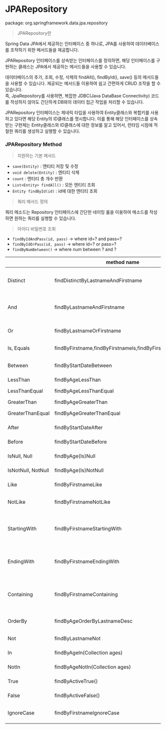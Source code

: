 # JPARepository

package: org.springframework.data.jpa.repository

  

> JPARepository란

Spring Data JPA에서 제공하는 인터페이스 중 하나로, JPA를 사용하여 데이터베이스를 조작하기 위한 메서드들을 제공합니다.

JPARepository 인터페이스를 상속받는 인터페이스를 정의하면, 해당 인터페이스를 구현하는 클래스는 JPA에서 제공하는 메서드들을 사용할 수 있습니다.

데이터베이스의 추가, 조회, 수정, 삭제의 findAll(), findById(), save() 등의 메서드들을 사용할 수 있습니다. 제공되는 메서드들 이용하여 쉽고 간편하게 CRUD 조작을 할 수 있습니다.  
즉, JpaRepository를 사용하면, 복잡한 JDBC(Java DataBase Connectivity) 코드를 작성하지 않아도 간단하게 DB와의 데이터 접근 작업을 처리할 수 있습니다.

JPARepository 인터페이스는 제네릭 타입을 사용하여 Entity클래스와 복합키를 사용하고 있다면 해당 Entity의 ID클래스를 명시합니다. 이를 통해 해당 인터페이스를 상속받는 구현체는 Entity클래스와 ID클래스에 대한 정보를 알고 있어서, 런타임 시점에 적절한 쿼리를 생성하고 실행할 수 있습니다.

### JPARepository Method
>지원하는 기본 메서드
- `save(Entity)` : 엔티티 저장 및 수정
- `void delete(Entity)` : 엔티티 삭제
- `count` : 엔티티 총 개수 반환
- `List<Entity> findAll()` : 모든 엔티티 조회
- `Entity findById(id)` : id에 대한 엔티티 조회

>쿼리 메서드 정의

쿼리 메소드는 Repository 인터페이스에 간단한 네이밍 룰을 이용하여 메소드를 작성하면 원하는 쿼리를  실행할 수 있습니다.

>아이디 비밀번호 조회
- `findByIdAndPass(id, pass)` -> where id=? and pass=?
- `findByIdOrPass(id, pass)` -> where id=? or pass=?
- `findByNumBetween()` -> where num between ? and ?

|                    | method name                                             | 쿼리                                                             |
| ------------------ | ------------------------------------------------------- | -------------------------------------------------------------- |
| Distinct           | findDistinctByLastnameAndFirstname                      | select distinct …​ where x.lastname = ?1 and x.firstname = ?2  |
| And                | findByLastnameAndFirstname                              | … where x.lastname = ?1 and x.firstname = ?2                   |
| Or                 | findByLastnameOrFirstname                               | … where x.lastname = ?1 or x.firstname = ?2                    |
| Is, Equals         | findByFirstname,findByFirstnameIs,findByFirstnameEquals | … where x.firstname = ?1                                       |
| Between            | findByStartDateBetween                                  | … where x.startDate between ?1 and ?2                          |
| LessThan           | findByAgeLessThan                                       | … where x.age < ?1                                             |
| LessThanEqual      | findByAgeLessThanEqual                                  | … where x.age <= ?1                                            |
| GreaterThan        | findByAgeGreaterThan                                    | … where x.age > ?1                                             |
| GreaterThanEqual   | findByAgeGreaterThanEqual                               | … where x.age >= ?1                                            |
| After              | findByStartDateAfter                                    | … where x.startDate > ?1                                       |
| Before             | findByStartDateBefore                                   | … where x.startDate < ?1                                       |
| IsNull, Null       | findByAge(Is)Null                                       | … where x.age is null                                          |
| IsNotNull, NotNull | findByAge(Is)NotNull                                    | … where x.age not null                                         |
| Like               | findByFirstnameLike                                     | … where x.firstname like ?1                                    |
| NotLike            | findByFirstnameNotLike                                  | … where x.firstname not like ?1                                |
| StartingWith       | findByFirstnameStartingWith                             | … where x.firstname like ?1 (parameter bound with appended %)  |
| EndingWith         | findByFirstnameEndingWith                               | … where x.firstname like ?1 (parameter bound with prepended %) |
| Containing         | findByFirstnameContaining                               | … where x.firstname like ?1 (parameter bound wrapped in %)     |
| OrderBy            | findByAgeOrderByLastnameDesc                            | … where x.age = ?1 order by x.lastname desc                    |
| Not                | findByLastnameNot                                       | … where x.lastname <> ?1                                       |
| In                 | findByAgeIn(Collection<Age> ages)                       | … where x.age in ?1                                            |
| NotIn              | findByAgeNotIn(Collection<Age> ages)                    | … where x.age not in ?1                                        |
| True               | findByActiveTrue()                                      | … where x.active = true                                        |
| False              | findByActiveFalse()                                     | … where x.active = false                                       |
| IgnoreCase         | findByFirstnameIgnoreCase                               | … where UPPER(x.firstname) = UPPER(?1)                         |
